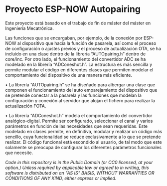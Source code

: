 Proyecto ESP-NOW Autopairing
============================

Este proyecto está basado en el trabajo de fin de máster del máster en Ingeniería Mecatrónica.

Las funciones que se encargaban, por ejemplo, de la conexión por ESP-NOW al dispositivo que hacía la función de pasarela, así como el proceso de configuración o ajustes previos y el proceso de actualización OTA, se ha incluido en una clase dentro de la librería “AUTOpairing.h” dentro de core/inc. Por otro lado, el funcionamiento del convertidor ADC se ha modelado en la librería “ADConeshot.h”. La estructura es más sencilla y permite modular el código en diferentes clases que permiten modelar el comportamiento del dispositivo de una manera más eficiente.

•	La librería “AUTOpairing.h” se ha diseñado para albergar una clase que componen el funcionamiento del auto emparejamiento del dispositivo que se pretende conectar a la pasarela y las funciones que modelan la configuración y conexión al servidor que alojan el fichero para realizar la actualización FOTA. 

•	La librería “ADConeshot.h” modela el comportamiento del convertidor analógico-digital. Permite ser configurado, seleccionar el canal y varios parámetros en función de las necesidades que sean requeridas. 
Este modelado en clases permite, en definitiva, modular y realizar un código más sencillo, cuya funcionalidad se reduce exclusivamente a lo que se pretende realizar. El código funcional está escondido al usuario, de tal modo que este solamente se preocupa de configurar los diferentes parámetros funcionales que necesite.


*Code in this repository is in the Public Domain (or CC0 licensed, at your option.)
Unless required by applicable law or agreed to in writing, this
software is distributed on an "AS IS" BASIS, WITHOUT WARRANTIES OR
CONDITIONS OF ANY KIND, either express or implied.*
